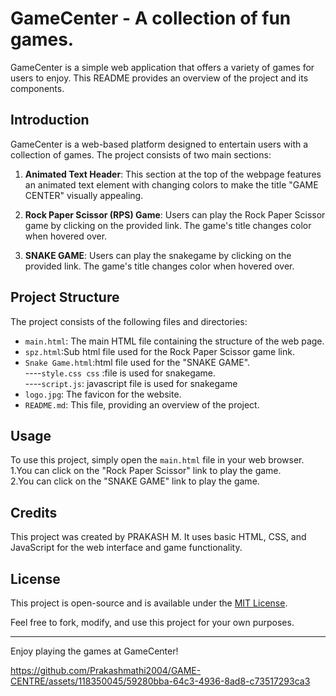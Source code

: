 # GameCenter - A collection of fun games.


GameCenter is a simple web application that offers a variety of games for users to enjoy. This README provides an overview of the project and its components.

## Introduction

GameCenter is a web-based platform designed to entertain users with a collection of games. The project consists of two main sections:

1. **Animated Text Header**: This section at the top of the webpage features an animated text element with changing colors to make the title "GAME CENTER" visually appealing.

2. **Rock Paper Scissor (RPS) Game**: Users can play the Rock Paper Scissor game by clicking on the provided link. The game's title changes color when hovered over.
3. **SNAKE GAME**:  Users can play the snakegame by clicking on the provided link. The game's title changes color when hovered over.
## Project Structure

The project consists of the following files and directories:

- `main.html`: The main HTML file containing the structure of the web page.
- `spz.html`:Sub html file used for the Rock Paper Scissor game link.
- `Snake Game.html`:html file used for the "SNAKE GAME".    
     ----`style.css css` :file  is used for snakegame.     
     ----`script.js`: javascript file is used for snakegame    
- `logo.jpg`: The favicon for the website.
- `README.md`: This file, providing an overview of the project.


## Usage

To use this project, simply open the `main.html` file in your web browser.             
1.You can click on the "Rock Paper Scissor" link to play the game.      
2.You can click on the "SNAKE GAME" link to play the game.            

## Credits

This project was created by PRAKASH M. It uses basic HTML, CSS, and JavaScript for the web interface and game functionality.

## License

This project is open-source and is available under the [MIT License](LICENSE).

Feel free to fork, modify, and use this project for your own purposes.

---


Enjoy playing the games at GameCenter!


https://github.com/Prakashmathi2004/GAME-CENTRE/assets/118350045/59280bba-64c3-4936-8ad8-c73517293ca3



